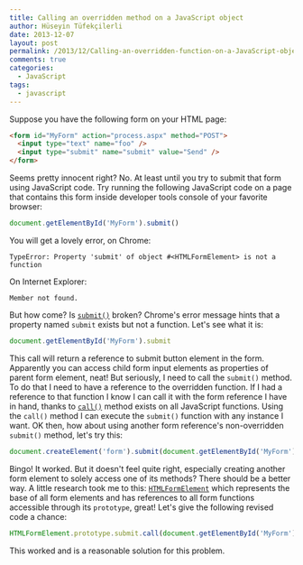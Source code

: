 ```yaml
---
title: Calling an overridden method on a JavaScript object
author: Hüseyin Tüfekçilerli
date: 2013-12-07
layout: post
permalink: /2013/12/Calling-an-overridden-function-on-a-JavaScript-object/
comments: true
categories:
  - JavaScript
tags:
  - javascript
---
```

Suppose you have the following form on your HTML page:

```html
<form id="MyForm" action="process.aspx" method="POST">
  <input type="text" name="foo" />
  <input type="submit" name="submit" value="Send" />
</form>
```
Seems pretty innocent right? No. At least until you try to submit that form using JavaScript code. Try running the following JavaScript code on a page that contains this form inside developer tools console of your favorite browser:

```javascript
document.getElementById('MyForm').submit()
```

You will get a lovely error, on Chrome:

```
TypeError: Property 'submit' of object #<HTMLFormElement> is not a function
```

On Internet Explorer:

```
Member not found.
```

But how come? Is [```submit()```](https://developer.mozilla.org/en-US/docs/Web/API/HTMLFormElement.submit) broken? Chrome's error message hints that a property named ```submit``` exists but not a function. Let's see what it is:

```javascript
document.getElementById('MyForm').submit
```

This call will return a reference to submit button element in the form. Apparently you can access child form input elements as properties of parent form element, neat! But seriously, I need to call the ```submit()``` method. To do that I need to have a reference to the overridden function. If I had a reference to that function I know I can call it with the form reference I have in hand, thanks to [```call()```](https://developer.mozilla.org/en-US/docs/Web/JavaScript/Reference/Global_Objects/Function/call) method exists on all JavaScript functions. Using the ```call()``` method I can execute the ```submit()``` function with any instance I want. OK then, how about using another form reference's non-overridden ```submit()``` method, let's try this:

```javascript
document.createElement('form').submit(document.getElementById('MyForm'))
```

Bingo! It worked. But it doesn't feel quite right, especially creating another form element to solely access one of its methods? There should be a better way. A little research took me to this: [```HTMLFormElement```](https://developer.mozilla.org/en/docs/Web/API/HTMLFormElement) which represents the base of all form elements and has references to all form functions accessible through its ```prototype```, great! Let's give the following revised code a chance:

```javascript
HTMLFormElement.prototype.submit.call(document.getElementById('MyForm'))
```

This worked and is a reasonable solution for this problem.
